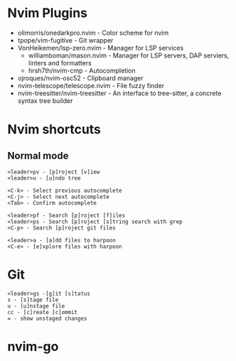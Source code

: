# Nvim Plugins

- olimorris/onedarkpro.nvim - Color scheme for nvim
- tpope/vim-fugitive - Git wrapper
- VonHeikemen/lsp-zero.nvim - Manager for LSP services
  - williamboman/mason.nvim - Manager for LSP servers, DAP serviers, linters and formatters
  - hrsh7th/nvim-cmp - Autocompletion
- ojroques/nvim-osc52 - Clipboard manager
- nvim-telescope/telescope.nvim - File fuzzy finder
- nvim-treesitter/nvim-treesitter - An interface to tree-sitter, a concrete syntax tree builder

# Nvim shortcuts

## Normal mode

```
<leader>pv - [p]roject [v]iew
<leader>u - [u]ndo tree

<C-k> - Select previous autocomplete
<C-j> - Select next autocomplete
<Tab> - Confirm autocomplete

<leader>pf - Search [p]roject [f]iles
<leader>ps - Search [p]roject [s]tring search with grep
<C-p> - Search [p]roject git files

<leader>a - [a]dd files to harpoon
<C-e> - [e]xplore files with harpoon

```

# Git
```
<leader>gs -[g]it [s]tatus
s - [s]tage file
u - [u]nstage file
cc - [c]reate [c]ommit
= - show unstaged changes

```
# nvim-go
